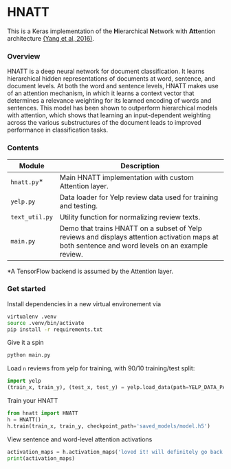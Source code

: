 # HNATT
This is a Keras implementation of the **H**ierarchical **N**etwork with **Att**ention architecture [(Yang et al, 2016)](http://www.cs.cmu.edu/~./hovy/papers/16HLT-hierarchical-attention-networks.pdf). 

### Overview
HNATT is a deep neural network for document classification. It learns hierarchical hidden representations of documents at word, sentence, and document levels. At both the word and sentence levels, HNATT makes use of an attention mechanism, in which it learns a context vector that determines a relevance weighting for its learned encoding of words and sentences. This model has been shown to outperform hierarchical models with attention, which shows that learning an input-dependent weighting across the various substructures of the document leads to improved performance in classification tasks.

### Contents
| Module | Description |
| ------ | ------ |
| `hnatt.py`* | Main HNATT implementation with custom Attention layer. |
| `yelp.py` | Data loader for Yelp review data used for training and testing. |
| `text_util.py` | Utility function for normalizing review texts. |
| `main.py` | Demo that trains HNATT on a subset of Yelp reviews and displays attention activation maps at both sentence and word levels on an example review. |

*A TensorFlow backend is assumed by the Attention layer.

### Get started
Install dependencies in a new virtual environement via
```bash
virtualenv .venv
source .venv/bin/activate
pip install -r requirements.txt
```

Give it a spin
```bash
python main.py
```

Load `n` reviews from yelp for training, with 90/10 training/test split:
```python
import yelp
(train_x, train_y), (test_x, test_y) = yelp.load_data(path=YELP_DATA_PATH, size=1e5, train_ratio=0.9)
```

Train your HNATT
```python
from hnatt import HNATT
h = HNATT()
h.train(train_x, train_y, checkpoint_path='saved_models/model.h5')
```

View sentence and word-level attention activations
```python
activation_maps = h.activation_maps('loved it! will definitely go back again.')
print(activation_maps)
```
